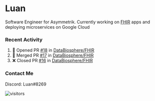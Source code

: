 # Luan

Software Engineer for Asymmetrik. Currently working on [FHIR](https://hl7.org/FHIR/) apps and deploying microservices on Google Cloud

### Recent Activity

<!--START_SECTION:activity-->
1. 💪 Opened PR [#18](https://github.com/DataBiosphere/FHIR/pull/18) in [DataBiosphere/FHIR](https://github.com/DataBiosphere/FHIR)
2. 🎉 Merged PR [#17](https://github.com/DataBiosphere/FHIR/pull/17) in [DataBiosphere/FHIR](https://github.com/DataBiosphere/FHIR)
3. ❌ Closed PR [#16](https://github.com/DataBiosphere/FHIR/pull/16) in [DataBiosphere/FHIR](https://github.com/DataBiosphere/FHIR)
<!--END_SECTION:activity-->

<!--START_SECTION:activity-->

### Contact Me

Discord: Luan#8269

![visitors](https://visitor-badge.glitch.me/badge?page_id=luan-asym.visitor-badge)
